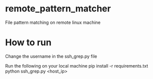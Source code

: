# remote_pattern_matcher
File pattern matching on remote linux machine

# How to run
Change the username in the ssh_grep.py file

Run the following on your local machine
pip install -r requirements.txt
python ssh_grep.py <host_ip> <password>
